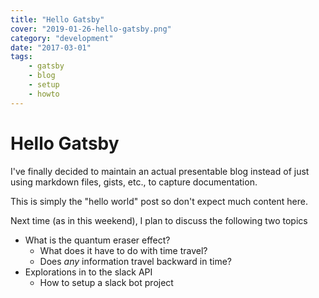 ```yaml
---
title: "Hello Gatsby"
cover: "2019-01-26-hello-gatsby.png"
category: "development"
date: "2017-03-01"
tags:
    - gatsby
    - blog
    - setup
    - howto
---
```


# Hello Gatsby

I've finally decided to maintain an actual presentable blog instead of just using markdown files, gists, etc., to capture documentation.

This is simply the "hello world" post so don't expect much content here.

Next time (as in this weekend), I plan to discuss the following two topics

- What is the quantum eraser effect?
  - What does it have to do with time travel?
  - Does *any* information travel backward in time?
- Explorations in to the slack API
  - How to setup a slack bot project
